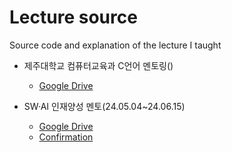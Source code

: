 # Lecture source
Source code and explanation of the lecture I taught

* 제주대학교 컴퓨터교육과 C언어 멘토링()
    - [Google Drive]()

* SW·AI 인재양성 멘토(24.05.04~24.06.15)
    - [Google Drive](https://drive.google.com/drive/folders/18G1RtjAIdSVc10Txr2evQ3O3Oc7oiTNY?usp=drive_link)
    - [Confirmation](https://drive.google.com/file/d/1c3DUetYLJ0Y1LV20tV4L0iWAvF5MdeWk/view?usp=sharing)